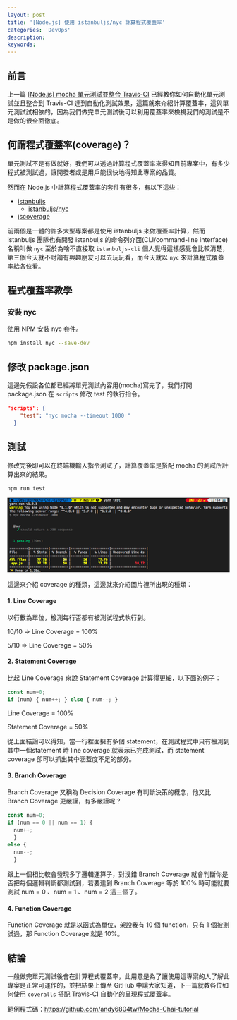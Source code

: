 ```yaml
---
layout: post
title: '[Node.js] 使用 istanbuljs/nyc 計算程式覆蓋率'
categories: 'DevOps'
description: 
keywords:
---
```


## 前言
上一篇 [[Node.js] mocha 單元測試並整合 Travis-CI](https://andy6804tw.github.io/2018/03/16/travis-ci-tutorial/) 已經教你如何自動化單元測試並且整合到 Travis-CI 達到自動化測試效果，這篇就來介紹計算覆蓋率，這與單元測試試相依的，因為我們做完單元測試後可以利用覆蓋率來檢視我們的測試是不是做的很全面徹底。

## 何謂程式覆蓋率(coverage)？
單元測試不是有做就好，我們可以透過計算程式覆蓋率來得知目前專案中，有多少程式被測試過，讓開發者或是用戶能很快地得知此專案的品質。

然而在 Node.js 中計算程式覆蓋率的套件有很多，有以下這些：

- [istanbuljs](https://github.com/istanbuljs/istanbuljs)
  - [istanbuljs/nyc](https://github.com/istanbuljs/nyc)
- [jscoverage](https://github.com/fishbar/jscoverage)

前兩個是一體的許多大型專案都是使用 istanbuljs 來做覆蓋率計算，然而 istanbuljs 團隊也有開發 istanbuljs 的命令列介面(CLI/command-line interface) 名稱叫做 `nyc` 至於為啥不直接取 `istanbuljs-cli` 個人覺得這樣感覺會比較清楚，第三個今天就不討論有興趣朋友可以去玩玩看，而今天就以 `nyc` 來計算程式覆蓋率給各位看。

## 程式覆蓋率教學

### 安裝 nyc
使用 NPM 安裝 nyc 套件。

```bash
npm install nyc --save-dev
```

## 修改 package.json
這邊先假設各位都已經將單元測試內容用(mocha)寫完了，我們打開 package.json 在 `scripts` 修改 test 的執行指令。

```json
"scripts": {
    "test": "nyc mocha --timeout 1000 "
  }
```

## 測試
修改完後即可以在終端機輸入指令測試了，計算覆蓋率是搭配 mocha 的測試所計算出來的結果。

```bash
npm run test
```

<img src="/images/posts/web/2018/img1070321-1.png">


這邊來介紹 coverage 的種類，這邊就來介紹圖片裡所出現的種類：

#### 1. Line Coverage
以行數為單位，檢測每行否都有被測試程式執行到。

10/10 => Line Coverage = 100%

5/10 => Line Coverage = 50%

#### 2. Statement Coverage
比起 Line Coverage 來說 Statement Coverage 計算得更細，以下面的例子：

```js
const num=0;
if (num) { num++; } else { num--; }
```

Line Coverage = 100%

Statement Coverage = 50%

從上面結論可以得知，當一行裡面擁有多個 statement，在測試程式中只有檢測到其中一個statement 時 line coverage 就表示已完成測試，而 statement coverage 卻可以抓出其中涵蓋度不足的部分。

#### 3. Branch Coverage
Branch Coverage 又稱為 Decision Coverage 有判斷決策的概念，他又比 Branch Coverage 更嚴謹，有多嚴謹呢？

```js
const num=0;
if (num == 0 || num == 1) { 
  num++; 
  } 
else { 
  num--; 
  }
```

跟上一個相比較會發現多了邏輯運算子，對沒錯 Branch Coverage 就會判斷你是否把每個邏輯判斷都測試到，若要達到 Branch Coverage 等於 100% 時可能就要測試 num = 0 、num = 1 、num = 2 這三個了。


#### 4. Function Coverage
Function Coverage 就是以函式為單位，架設我有 10 個 function，只有 1 個被測試過，那 Function Coverage 就是 10%。


## 結論
一般做完單元測試後會在計算程式覆蓋率，此用意是為了讓使用這專案的人了解此專案是正常可運作的，並把結果上傳至 GitHub 中讓大家知道，下一篇就教各位如何使用 `coveralls` 搭配 Travis-CI 自動化的呈現程式覆蓋率。


範例程式碼：https://github.com/andy6804tw/Mocha-Chai-tutorial
